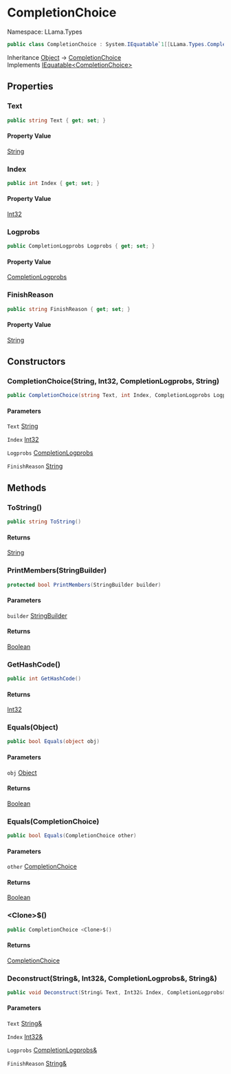 # CompletionChoice

Namespace: LLama.Types

```csharp
public class CompletionChoice : System.IEquatable`1[[LLama.Types.CompletionChoice, LLamaSharp, Version=0.2.0.0, Culture=neutral, PublicKeyToken=null]]
```

Inheritance [Object](https://docs.microsoft.com/en-us/dotnet/api/system.object) → [CompletionChoice](./llama.types.completionchoice.md)<br>
Implements [IEquatable&lt;CompletionChoice&gt;](https://docs.microsoft.com/en-us/dotnet/api/system.iequatable-1)

## Properties

### **Text**

```csharp
public string Text { get; set; }
```

#### Property Value

[String](https://docs.microsoft.com/en-us/dotnet/api/system.string)<br>

### **Index**

```csharp
public int Index { get; set; }
```

#### Property Value

[Int32](https://docs.microsoft.com/en-us/dotnet/api/system.int32)<br>

### **Logprobs**

```csharp
public CompletionLogprobs Logprobs { get; set; }
```

#### Property Value

[CompletionLogprobs](./llama.types.completionlogprobs.md)<br>

### **FinishReason**

```csharp
public string FinishReason { get; set; }
```

#### Property Value

[String](https://docs.microsoft.com/en-us/dotnet/api/system.string)<br>

## Constructors

### **CompletionChoice(String, Int32, CompletionLogprobs, String)**

```csharp
public CompletionChoice(string Text, int Index, CompletionLogprobs Logprobs, string FinishReason)
```

#### Parameters

`Text` [String](https://docs.microsoft.com/en-us/dotnet/api/system.string)<br>

`Index` [Int32](https://docs.microsoft.com/en-us/dotnet/api/system.int32)<br>

`Logprobs` [CompletionLogprobs](./llama.types.completionlogprobs.md)<br>

`FinishReason` [String](https://docs.microsoft.com/en-us/dotnet/api/system.string)<br>

## Methods

### **ToString()**

```csharp
public string ToString()
```

#### Returns

[String](https://docs.microsoft.com/en-us/dotnet/api/system.string)<br>

### **PrintMembers(StringBuilder)**

```csharp
protected bool PrintMembers(StringBuilder builder)
```

#### Parameters

`builder` [StringBuilder](https://docs.microsoft.com/en-us/dotnet/api/system.text.stringbuilder)<br>

#### Returns

[Boolean](https://docs.microsoft.com/en-us/dotnet/api/system.boolean)<br>

### **GetHashCode()**

```csharp
public int GetHashCode()
```

#### Returns

[Int32](https://docs.microsoft.com/en-us/dotnet/api/system.int32)<br>

### **Equals(Object)**

```csharp
public bool Equals(object obj)
```

#### Parameters

`obj` [Object](https://docs.microsoft.com/en-us/dotnet/api/system.object)<br>

#### Returns

[Boolean](https://docs.microsoft.com/en-us/dotnet/api/system.boolean)<br>

### **Equals(CompletionChoice)**

```csharp
public bool Equals(CompletionChoice other)
```

#### Parameters

`other` [CompletionChoice](./llama.types.completionchoice.md)<br>

#### Returns

[Boolean](https://docs.microsoft.com/en-us/dotnet/api/system.boolean)<br>

### **&lt;Clone&gt;$()**

```csharp
public CompletionChoice <Clone>$()
```

#### Returns

[CompletionChoice](./llama.types.completionchoice.md)<br>

### **Deconstruct(String&, Int32&, CompletionLogprobs&, String&)**

```csharp
public void Deconstruct(String& Text, Int32& Index, CompletionLogprobs& Logprobs, String& FinishReason)
```

#### Parameters

`Text` [String&](https://docs.microsoft.com/en-us/dotnet/api/system.string&)<br>

`Index` [Int32&](https://docs.microsoft.com/en-us/dotnet/api/system.int32&)<br>

`Logprobs` [CompletionLogprobs&](./llama.types.completionlogprobs&.md)<br>

`FinishReason` [String&](https://docs.microsoft.com/en-us/dotnet/api/system.string&)<br>
